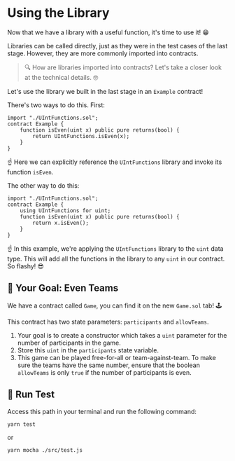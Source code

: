 # Using the Library

Now that we have a library with a useful function, it's time to use it! 😁

Libraries can be called directly, just as they were in the test cases of the last stage. However, they are more commonly imported into contracts.

> 🔍 How are libraries imported into contracts? Let's take a closer look at the technical details. 🤓

Let's use the library we built in the last stage in an `Example` contract!

There's two ways to do this. First:

```solidity
import "./UIntFunctions.sol";
contract Example {
    function isEven(uint x) public pure returns(bool) {
        return UIntFunctions.isEven(x);
    }
}
```

☝️ Here we can explicitly reference the `UIntFunctions` library and invoke its function `isEven`.

The other way to do this:

```solidity
import "./UIntFunctions.sol";
contract Example {
    using UIntFunctions for uint;
    function isEven(uint x) public pure returns(bool) {
        return x.isEven();
    }
}
```

☝️ In this example, we're applying the `UIntFunctions` library to the `uint` data type. This will add all the functions in the library to any `uint` in our contract. So flashy! 😎

## 🏁 Your Goal: Even Teams

We have a contract called `Game`, you can find it on the new `Game.sol` tab! 🕹️

This contract has two state parameters: `participants` and `allowTeams`.

1. Your goal is to create a constructor which takes a `uint` parameter for the number of participants in the game.
2. Store this `uint` in the `participants` state variable.
3. This game can be played free-for-all or team-against-team. To make sure the teams have the same number, ensure that the boolean `allowTeams` is only `true` if the number of participants is even.

## 🧪 Run Test

Access this path in your terminal and run the following command:

```bash
yarn test
```

or

```bash
yarn mocha ./src/test.js
```


